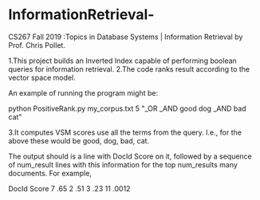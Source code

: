 # InformationRetrieval-
CS267 Fall 2019 :Topics in Database Systems | Information Retrieval by Prof. Chris Pollet.


1.This project builds an Inverted Index capable of performing boolean queries for information retrieval.
2.The code ranks result according to the vector space model. 


An example of running the program might be:

python PositiveRank.py my_corpus.txt 5 "_OR _AND good dog _AND bad cat"

3.It computes VSM scores use all the terms from the query. I.e., for the above these would be good, dog, bad, cat.

The output should is a line with DocId Score on it, followed by a sequence of num_result lines with this information for the top num_results many documents.
For example,

DocId Score
 7 .65
 2 .51
 3 .23
 11 .0012

